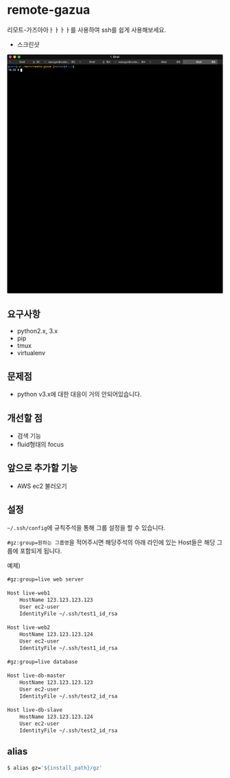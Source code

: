 # remote-gazua

리모트-가즈아아ㅏㅏㅏㅏ를 사용하여 ssh를 쉽게 사용해보세요.

- 스크린샷

![screenshot](./image/screen.gif) 

## 요구사항

- python2.x, 3.x
- pip
- tmux
- virtualenv

## 문제점

- python v3.x에 대한 대응이 거의 안되어있습니다.

## 개선할 점

- 검색 기능
- fluid형태의 focus

## 앞으로 추가할 기능

- AWS ec2 불러오기

## 설정

`~/.ssh/config`에 규칙주석을 통해 그룹 설정을 할 수 있습니다.

`#gz:group=원하는 그룹명`을 적어주시면 해당주석의 아래 라인에 있는 Host들은 해당 그룹에 포함되게 됩니다.

예제)

```
#gz:group=live web server

Host live-web1
    HostName 123.123.123.123
    User ec2-user
    IdentityFile ~/.ssh/test1_id_rsa

Host live-web2
    HostName 123.123.123.124
    User ec2-user
    IdentityFile ~/.ssh/test1_id_rsa

#gz:group=live database

Host live-db-master
    HostName 123.123.123.123
    User ec2-user
    IdentityFile ~/.ssh/test2_id_rsa

Host live-db-slave
    HostName 123.123.123.124
    User ec2-user
    IdentityFile ~/.ssh/test2_id_rsa

```

## alias

```bash
$ alias gz='${install_path}/gz'
```
